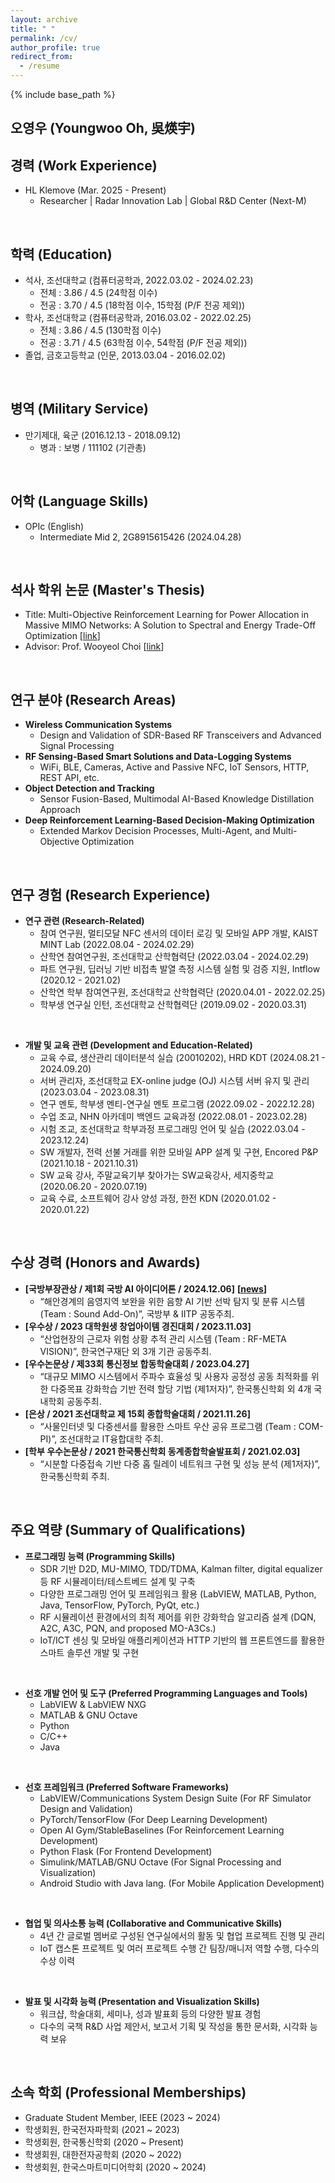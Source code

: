 ```yaml
---
layout: archive
title: " "
permalink: /cv/
author_profile: true
redirect_from:
  - /resume
---
```


{% include base_path %}

오영우 (Youngwoo Oh, 吳煐宇)
---


경력 (Work Experience)
---
* HL Klemove (Mar. 2025 - Present)
  * Researcher | Radar Innovation Lab | Global R&D Center (Next-M)
<br>


학력 (Education)
---
* 석사, 조선대학교 (컴퓨터공학과, 2022.03.02 - 2024.02.23)
  * 전체 : 3.86 / 4.5 (24학점 이수)
  * 전공 : 3.70 / 4.5 (18학점 이수, 15학점 (P/F 전공 제외))
* 학사, 조선대학교 (컴퓨터공학과, 2016.03.02 - 2022.02.25)
  * 전체 : 3.86 / 4.5 (130학점 이수)
  * 전공 : 3.71 / 4.5 (63학점 이수, 54학점 (P/F 전공 제외))
* 졸업, 금호고등학교 (인문, 2013.03.04 - 2016.02.02)
<br>


병역 (Military Service)
---
* 만기제대, 육군 (2016.12.13 - 2018.09.12)
  * 병과 : 보병 / 111102 (기관총)
<br>


어학 (Language Skills)
---
* OPIc (English)
  * Intermediate Mid 2, 2G8915615426 (2024.04.28)
<br>


석사 학위 논문 (Master's Thesis)
---
* Title: Multi-Objective Reinforcement Learning for Power Allocation in Massive MIMO Networks: A Solution to Spectral and Energy Trade-Off Optimization [<a href="https://chosun.dcollection.net/srch/srchDetail/200000719895?searchWhere1=all&insCode=224011&searchKeyWord1=%EC%98%A4%EC%98%81%EC%9A%B0&query=%28ins_code%3A224011%29+AND++%2B%28%28all%3A%EC%98%A4%EC%98%81%EC%9A%B0%29%29&navigationSize=10&start=0&pageSize=10&searthTotalPage=0&rows=10&ajax=false&pageNum=1&searchText=%5B%EC%A0%84%EC%B2%B4%3A%3Cspan+class%3D%22point1%22%3E%EC%98%A4%EC%98%81%EC%9A%B0%3C%2Fspan%3E%5D&sortField=score&searchTotalCount=0&sortDir=desc" target="_blank" rel="noopener noreferrer">link</a>]
* Advisor: Prof. Wooyeol Choi [<a href="https://sites.google.com/view/inl-cau/home?authuser=0" target="_blank" rel="noopener noreferrer">link</a>]
<br>


연구 분야 (Research Areas)
---
* **Wireless Communication Systems** 
  * Design and Validation of SDR-Based RF Transceivers and Advanced Signal Processing
* **RF Sensing-Based Smart Solutions and Data-Logging Systems**
  * WiFi, BLE, Cameras, Active and Passive NFC, IoT Sensors, HTTP, REST API, etc.
* **Object Detection and Tracking**
  * Sensor Fusion-Based, Multimodal AI-Based Knowledge Distillation Approach
* **Deep Reinforcement Learning-Based Decision-Making Optimization**
  * Extended Markov Decision Processes, Multi-Agent, and Multi-Objective Optimization
<br>


연구 경험 (Research Experience)
---
* **연구 관련 (Research-Related)**
  * 참여 연구원, 멀티모달 NFC 센서의 데이터 로깅 및 모바일 APP 개발, KAIST MINT Lab (2022.08.04 - 2024.02.29)
  * 산학연 참여연구원, 조선대학교 산학협력단 (2022.03.04 - 2024.02.29)
  * 파트 연구원, 딥러닝 기반 비접촉 발열 측정 시스템 실험 및 검증 지원, Intflow (2020.12 - 2021.02)
  * 산학연 학부 참여연구원, 조선대학교 산학협력단 (2020.04.01 - 2022.02.25)
  * 학부생 연구실 인턴, 조선대학교 산학협력단 (2019.09.02 - 2020.03.31)
<br>


* **개발 및 교육 관련 (Development and Education-Related)**
  * 교육 수료, 생산관리 데이터분석 실습 (20010202), HRD KDT (2024.08.21 - 2024.09.20)
  * 서버 관리자, 조선대학교 EX-online judge (OJ) 시스템 서버 유지 및 관리 (2023.03.04 - 2023.08.31)
  * 연구 멘토, 학부생 멘티-연구실 멘토 프로그램 (2022.09.02 - 2022.12.28)
  * 수업 조교, NHN 아카데미 백엔드 교육과정 (2022.08.01 - 2023.02.28)
  * 시험 조교, 조선대학교 학부과정 프로그래밍 언어 및 실습 (2022.03.04 - 2023.12.24)
  * SW 개발자, 전력 선불 거래를 위한 모바일 APP 설계 및 구현, Encored P&P (2021.10.18 - 2021.10.31)​
  * SW 교육 강사, 주말교육기부 찾아가는 SW교육강사, 세지중학교 (2020.06.20 - 2020.07.19)
  * 교육 수료, 소프트웨어 강사 양성 과정, 한전 KDN (2020.01.02 - 2020.01.22)
<br>


수상 경력 (Honors and Awards)
---
* **[국방부장관상 / 제1회 국방 AI 아이디어톤 / 2024.12.06]** **[<a href="https://daily.hankooki.com/news/articleView.html?idxno=1168304" target="_blank" rel="noopener noreferrer">news</a>]**
  * “해안경계의 음영지역 보완을 위한 음향 AI 기반 선박 탐지 및 분류 시스템 (Team : Sound Add-On)”, 국방부 & IITP 공동주최.
* **[우수상 / 2023 대학원생 창업아이템 경진대회 / 2023.11.03]**
  * “산업현장의 근로자 위험 상황 추적 관리 시스템 (Team : RF-META VISION)”, 한국연구재단 외 3개 기관 공동주최.
* **[우수논문상 / 제33회 통신정보 합동학술대회 / 2023.04.27]**
  * “대규모 MIMO 시스템에서 주파수 효율성 및 사용자 공정성 공동 최적화를 위한 다중목표 강화학습 기반 전력 할당 기법 (제1저자)”, 한국통신학회 외 4개 국내학회 공동주최.
* **[은상 / 2021 조선대학교 제 15회 종합학술대회 / 2021.11.26]**
  * “사물인터넷 및 다중센서를 활용한 스마트 우산 공유 프로그램 (Team : COM-PI)”, 조선대학교 IT융합대학 주최.
* **[학부 우수논문상 / 2021 한국통신학회 동계종합학술발표회 / 2021.02.03]**
  * “시분할 다중접속 기반 다중 홉 릴레이 네트워크 구현 및 성능 분석 (제1저자)”, 한국통신학회 주최.
<br>


주요 역량 (Summary of Qualifications)
---
* **프로그래밍 능력 (Programming Skills)**
  * SDR 기반 D2D, MU-MIMO, TDD/TDMA, Kalman filter, digital equalizer 등 RF 시뮬레이터/테스트베드 설계 및 구축
  * 다양한 프로그래밍 언어 및 프레임워크 활용 (LabVIEW, MATLAB, Python, Java, TensorFlow, PyTorch, PyQt, etc.)
  * RF 시뮬레이션 환경에서의 최적 제어를 위한 강화학습 알고리즘 설계 (DQN, A2C, A3C, PQN, and proposed MO-A3Cs.)
  * IoT/ICT 센싱 및 모바일 애플리케이션과 HTTP 기반의 웹 프론트엔드를 활용한 스마트 솔루션 개발 및 구현
<br>


* **선호 개발 언어 및 도구 (Preferred Programming Languages and Tools)**
  * LabVIEW & LabVIEW NXG
  * MATLAB & GNU Octave
  * Python
  * C/C++
  * Java
<br>


* **선호 프레임워크 (Preferred Software Frameworks)**
  * LabVIEW/Communications System Design Suite (For RF Simulator Design and Validation)
  * PyTorch/TensorFlow (For Deep Learning Development)
  * Open AI Gym/StableBaselines (For Reinforcement Learning Development)
  * Python Flask (For Frontend Development)
  * Simulink/MATLAB/GNU Octave (For Signal Processing and Visualization) 
  * Android Studio with Java lang. (For Mobile Application Development)
<br>


* **협업 및 의사소통 능력 (Collaborative and Communicative Skills)**
  * 4년 간 글로벌 멤버로 구성된 연구실에서의 활동 및 협업 프로젝트 진행 및 관리
  * IoT 캡스톤 프로젝트 및 여러 프로젝트 수행 간 팀장/매니저 역할 수행, 다수의 수상 이력
<br>


* **발표 및 시각화 능력 (Presentation and Visualization Skills)**
  * 워크샵, 학술대회, 세미나, 성과 발표회 등의 다양한 발표 경험
  * 다수의 국책 R&D 사업 제안서, 보고서 기획 및 작성을 통한 문서화, 시각화 능력 보유
<br>


소속 학회 (Professional Memberships)
---
* Graduate Student Member, IEEE (2023 ~ 2024)
* 학생회원, 한국전자파학회 (2021 ~ 2023)
* 학생회원, 한국통신학회 (2020 ~ Present)
* 학생회원, 대한전자공학회 (2020 ~ 2022)
* 학생회원, 한국스마트미디어학회 (2020 ~ 2024)
<br>